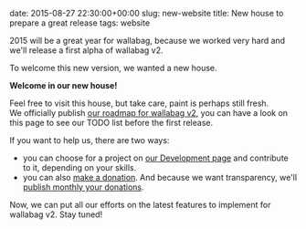 date: 2015-08-27 22:30:00+00:00
slug: new-website
title: New house to prepare a great release
tags: website

2015 will be a great year for wallabag, because we worked very hard and we'll release a first alpha of wallabag v2.

To welcome this new version, we wanted a new house.

**Welcome in our new house!**

Feel free to visit this house, but take care, paint is perhaps still fresh.  
We officially publish [our roadmap for wallabag v2]({filename}/roadmap.md), you can have a look on this page to see our TODO list before the first release.

If you want to help us, there are two ways:

* you can choose for a project on [our Development page]({filename}/help-this-project.md) and contribute to it, depending on your skills.
* you can also [make a donation]({filename}/donations.md). And because we want transparency, we'll [publish monthly your donations]({filename}/donations-archive.md).  

Now, we can put all our efforts on the latest features to implement for wallabag v2. Stay tuned!
